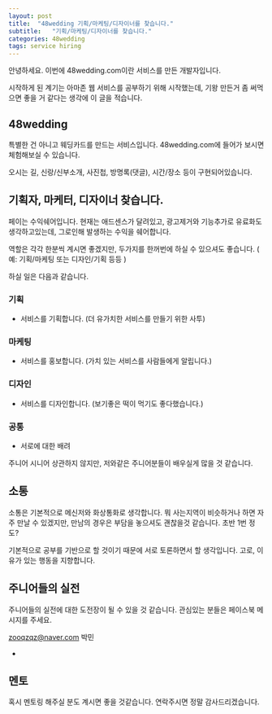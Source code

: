 ```yaml
---
layout: post
title:  "48wedding 기획/마케팅/디자이너를 찾습니다."
subtitle:   "기획/마케팅/디자이너를 찾습니다."
categories: 48wedding
tags: service hiring
---
```


안녕하세요. 이번에 48wedding.com이란 서비스를 만든 개발자입니다.

시작하게 된 계기는 아마존 웹 서비스를 공부하기 위해 시작했는데, 기왕 만든거 좀 써먹으면 좋을 거 같다는 생각에 이 글을 적습니다.

## 48wedding

특별한 건 아니고 웨딩카드를 만드는 서비스입니다. 48wedding.com에 들어가 보시면 체험해보실 수 있습니다.

오시는 길, 신랑/신부소개, 사진첩, 방명록(댓글), 시간/장소 등이 구현되어있습니다.

## 기획자, 마케터, 디자이너 찾습니다.

페이는 수익쉐어입니다. 현재는 애드센스가 달려있고, 광고제거와 기능추가로 유료화도 생각하고있는데, 그로인해 발생하는 수익을 쉐어합니다.

역할은 각각 한분씩 계시면 좋겠지만, 두가지를 한꺼번에 하실 수 있으셔도 좋습니다. ( 예: 기획/마케팅 또는 디자인/기획 등등 )

하실 일은 다음과 같습니다.

### 기획

- 서비스를 기획합니다. (더 유가치한 서비스를 만들기 위한 사투)

### 마케팅

- 서비스를 홍보합니다. (가치 있는 서비스를 사람들에게 알립니다.)

### 디자인

- 서비스를 디자인합니다. (보기좋은 떡이 먹기도 좋다했습니다.)

### 공통

- 서로에 대한 배려

주니어 시니어 상관하지 않지만, 저와같은 주니어분들이 배우실게 많을 것 같습니다.

## 소통

소통은 기본적으로 메신저와 화상통화로 생각합니다. 뭐 사는지역이 비슷하거나 하면 자주 만날 수 있겠지만, 만남의 경우은 부담을 놓으셔도 괜찮을것 같습니다. 초반 1번 정도?

기본적으로 공부를 기반으로 할 것이기 때문에 서로 토론하면서 할 생각입니다. 고로, 이유가 있는 행동을 지향합니다.

## 주니어들의 실전

주니어들의 실전에 대한 도전장이 될 수 있을 것 같습니다. 관심있는 분들은 페이스북 메시지를 주세요.

zooqzqz@naver.com 박민

+

## 멘토

혹시 멘토링 해주실 분도 계시면 좋을 것같습니다. 연락주시면 정말 감사드리겠습니다.

